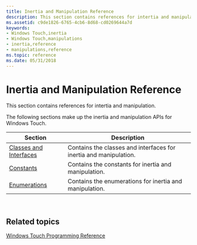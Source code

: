 ```yaml
---
title: Inertia and Manipulation Reference
description: This section contains references for intertia and manipulation.
ms.assetid: c9de1826-6765-4cb6-8d68-cd0269644a7d
keywords:
- Windows Touch,inertia
- Windows Touch,manipulations
- inertia,reference
- manipulations,reference
ms.topic: reference
ms.date: 05/31/2018
---
```


# Inertia and Manipulation Reference

This section contains references for intertia and manipulation.

The following sections make up the inertia and manipulation APIs for Windows Touch.



| Section                                                          | Description                                                       |
|------------------------------------------------------------------|-------------------------------------------------------------------|
| [Classes and Interfaces](intertmanip-classes-and-interfaces.md) | Contains the classes and interfaces for inertia and manipulation. |
| [Constants](imanipulationprocessor-constants.md)                | Contains the constants for inertia and manipulation.              |
| [Enumerations](rts-functions.md)                                | Contains the enumerations for inertia and manipulation.           |



 

## Related topics

<dl> <dt>

[Windows Touch Programming Reference](windows-touch-programming-reference.md)
</dt> </dl>

 

 




